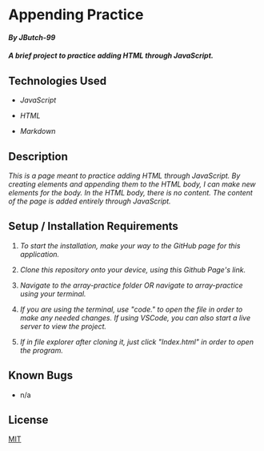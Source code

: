 # Appending Practice
#### _**By JButch-99**_

#### _A brief project to practice adding HTML through JavaScript._

## Technologies Used

* _JavaScript_

* _HTML_

* _Markdown_

## Description

_This is a page meant to practice adding HTML through JavaScript. By creating elements and appending them to the HTML body, I can make new elements for the body. In the HTML body, there is no content. The content of the page is added entirely through JavaScript._

## Setup / Installation Requirements

1. _To start the installation, make your way to the GitHub page for this application._

2. _Clone this repository onto your device, using this Github Page's link._

3. _Navigate to the array-practice folder OR navigate to array-practice using your terminal._

4. _If you are using the terminal, use "code." to open the file in order to make any needed changes. If using VSCode, you can also start a live server to view the project._

5. _If in file explorer after cloning it, just click "Index.html" in order to open the program._ 

## Known Bugs

* n/a

## License

[MIT](https://opensource.org/license/MIT)
